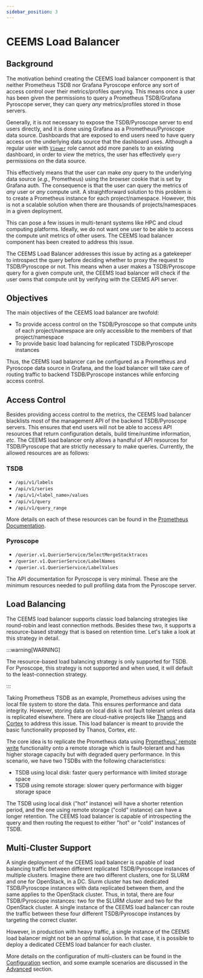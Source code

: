 ```yaml
---
sidebar_position: 3
---
```


# CEEMS Load Balancer

## Background

The motivation behind creating the CEEMS load balancer component is that neither Prometheus TSDB
nor Grafana Pyroscope enforce any sort of access control over their metrics/profiles querying.
This means once a user has been given the permissions to query a Prometheus TSDB/Grafana
Pyroscope server, they can query _any_ metrics/profiles stored in those servers.

Generally, it is not necessary to expose the TSDB/Pyroscope server to end users directly, and it is done
using Grafana as a Prometheus/Pyroscope data source. Dashboards that are exposed to end users
need to have query access on the underlying
data source that the dashboard uses. Although a regular user with
[`Viewer`](https://grafana.com/docs/grafana/latest/administration/roles-and-permissions/access-control/#basic-roles)
role cannot add more panels to an existing dashboard, in order to _view_ the metrics, the
user has effectively `query` permissions on the data source.

This effectively means that the user can make _any_ query to the underlying data source (_e.g.,_
Prometheus) using the browser cookie that is set by Grafana auth. The consequence is that
the user can query the metrics of _any_ user or _any_ compute unit. A straightforward
solution to this problem is to create a Prometheus instance for each project/namespace.
However, this is not a scalable solution when there are thousands of projects/namespaces
in a given deployment.

This can pose a few issues in multi-tenant systems like HPC and cloud computing platforms.
Ideally, we do not want one user to be able to access the compute unit metrics of
other users. The CEEMS load balancer component has been created to address this issue.

The CEEMS Load Balancer addresses this issue by acting as a gatekeeper to introspect the
query before deciding whether to proxy the request to TSDB/Pyroscope or not. This means when a user
makes a TSDB/Pyroscope query for a given compute unit, the CEEMS load balancer will check if the user
owns that compute unit by verifying with the CEEMS API server.

## Objectives

The main objectives of the CEEMS load balancer are twofold:

- To provide access control on the TSDB/Pyroscope so that compute units of each project/namespace
are only accessible to the members of that project/namespace
- To provide basic load balancing for replicated TSDB/Pyroscope instances

Thus, the CEEMS load balancer can be configured as a Prometheus and Pyroscope data source in Grafana, and
the load balancer will take care of routing traffic to backend TSDB/Pyroscope instances while
enforcing access control.

## Access Control

Besides providing access control to the metrics, the CEEMS load balancer blacklists most of the
management API of the backend TSDB/Pyroscope servers. This ensures that end users will not
be able to access API resources that return configuration details, build time/runtime information,
_etc_. The CEEMS load balancer only allows a handful of API resources for TSDB/Pyroscope that are
strictly necessary to make queries. Currently, the allowed resources are as follows:

### TSDB

- `/api/v1/labels`
- `/api/v1/series`
- `/api/v1/<label_name>/values`
- `/api/v1/query`
- `/api/v1/query_range`

More details on each of these resources can be found in the
[Prometheus Documentation](https://prometheus.io/docs/prometheus/latest/querying/api/#http-api).

### Pyroscope

- `/querier.v1.QuerierService/SelectMergeStacktraces`
- `/querier.v1.QuerierService/LabelNames`
- `/querier.v1.QuerierService/LabelValues`

The API documentation for Pyroscope is very minimal. These are the minimum resources
needed to pull profiling data from the Pyroscope server.

## Load Balancing

The CEEMS load balancer supports classic load balancing strategies like round-robin and least
connection methods. Besides these two, it supports a resource-based strategy that is
based on retention time. Let's take a look at this strategy in detail.

:::warning[WARNING]

The resource-based load balancing strategy is only supported for TSDB. For Pyroscope,
this strategy is not supported and when used, it will default to the least-connection strategy.

:::

Taking Prometheus TSDB as an example, Prometheus advises using the local file system to store
the data. This ensures performance and data integrity. However, storing data on local
disk is not fault tolerant unless data is replicated elsewhere. There are cloud-native
projects like [Thanos](https://thanos.io/) and [Cortex](https://cortexmetrics.io/) to
address this issue. This load balancer is meant
to provide the basic functionality proposed by Thanos, Cortex, _etc_.

The core idea is to replicate the Prometheus data using
[Prometheus' remote write](https://prometheus.io/docs/prometheus/latest/configuration/configuration/#remote_write)
functionality onto a remote storage which
is fault-tolerant and has higher storage capacity but with degraded query performance.
In this scenario, we have two TSDBs with the following characteristics:

- TSDB using local disk: faster query performance with limited storage space
- TSDB using remote storage: slower query performance with bigger storage space

The TSDB using local disk ("hot" instance) will have a shorter retention period, and the
one using remote storage ("cold" instance)
can have a longer retention. The CEEMS load balancer is capable of introspecting the query and
then routing the request to either "hot" or "cold" instances of TSDB.

## Multi-Cluster Support

A single deployment of the CEEMS load balancer is capable of load balancing traffic between
different replicated TSDB/Pyroscope instances of multiple clusters. Imagine there are two different
clusters, one for SLURM and one for OpenStack, in a DC. Slurm cluster has two dedicated
TSDB/Pyroscope instances with data replicated between them, and the same applies to the OpenStack cluster.
Thus, in total, there are four TSDB/Pyroscope instances: two for the SLURM cluster and two for the
OpenStack cluster. A single instance of the CEEMS load balancer can route the traffic
between these four different TSDB/Pyroscope instances by targeting the correct cluster.

However, in production with heavy traffic, a single instance of the CEEMS load balancer
might not be an optimal solution. In that case, it is possible to deploy a dedicated
CEEMS load balancer for each cluster.

More details on the configuration of multi-clusters can be found in the [Configuration](../configuration/ceems-lb.md)
section, and some example scenarios are discussed in the [Advanced](../advanced/multi-cluster.md)
section.